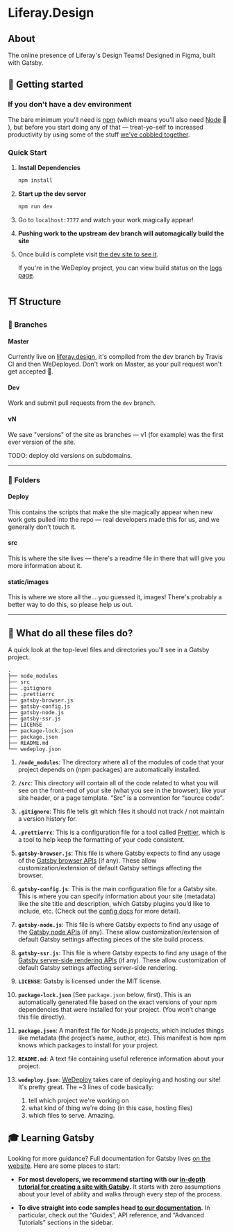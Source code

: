 # Liferay.Design

## About
The online presence of Liferay's Design Teams! Designed in Figma, built with Gatsby.

## 👾 Getting started

### If you don't have a dev environment

The bare minimum you'll need is [npm](https://www.npmjs.com/get-npm) (which means you'll also need [Node](https://nodejs.org/en/) 😬 ), but before you start doing any of that &mdash; treat-yo-self to increased productivity by using some of the stuff [we've cobbled together](https://github.com/liferay-design/phresh-n-clean).

### Quick Start

1. **Install Dependencies**

   ```sh
   npm install
   ```

1. **Start up the dev server**

   ```sh
   npm run dev
   ```

1. Go to `localhost:7777` and watch your work magically appear!

1. **Pushing work to the upstream dev branch will automagically build the site**

1. Once build is complete visit [the dev site to see it](https://liferaydesign-liferaydotdesign-dev.wedeploy.io).

   If you're in the WeDeploy project, you can view build status on the [logs page](https://console.wedeploy.com/projects/liferaydotdesign-dev/services/liferaydesign/logs).

## ⛩ Structure

### 🌳 Branches

#### Master

Currently live on [liferay.design](https://liferay.design), it's compiled from the dev branch by Travis CI and then WeDeployed. Don't work on Master, as your pull request won't get accepted 😬. 

#### Dev

Work and submit pull requests from the `dev` branch.

#### vN

We save "versions" of the site as branches &mdash; v1 (for example) was the first ever version of the site.

TODO: deploy old versions on subdomains.

---

### 📂 Folders

#### Deploy

This contains the scripts that make the site magically appear when new work gets pulled into the repo &mdash; real developers made this for us, and we generally don't touch it.

#### src

This is where the site lives &mdash; there's a readme file in there that will give you more information about it.

#### static/images 

This is where we store all the... you guessed it, images! There's probably a better way to do this, so please help us out.

---

## 💁 What do all these files do?

A quick look at the top-level files and directories you'll see in a Gatsby project.

    .
    ├── node_modules
    ├── src
    ├── .gitignore
    ├── .prettierrc
    ├── gatsby-browser.js
    ├── gatsby-config.js
    ├── gatsby-node.js
    ├── gatsby-ssr.js
    ├── LICENSE
    ├── package-lock.json
    ├── package.json
    ├── README.md
    └── wedeploy.json

  1. **`/node_modules`**: The directory where all of the modules of code that your project depends on (npm packages) are automatically installed.

  2. **`/src`**: This directory will contain all of the code related to what you will see on the front-end of your site (what you see in the browser), like your site header, or a page template. “Src” is a convention for “source code”.

  3. **`.gitignore`**: This file tells git which files it should not track / not maintain a version history for.

  4. **`.prettierrc`**: This is a configuration file for a tool called [Prettier](https://prettier.io/), which is a tool to help keep the formatting of your code consistent.

  5. **`gatsby-browser.js`**: This file is where Gatsby expects to find any usage of the [Gatsby browser APIs](https://next.gatsbyjs.org/docs/browser-apis/) (if any). These allow customization/extension of default Gatsby settings affecting the browser.

  6. **`gatsby-config.js`**: This is the main configuration file for a Gatsby site. This is where you can specify information about your site (metadata) like the site title and description, which Gatsby plugins you’d like to include, etc. (Check out the [config docs](https://next.gatsbyjs.org/docs/gatsby-config/) for more detail).

  7. **`gatsby-node.js`**: This file is where Gatsby expects to find any usage of the [Gatsby node APIs](https://next.gatsbyjs.org/docs/node-apis/) (if any). These allow customization/extension of default Gatsby settings affecting pieces of the site build process.

  8. **`gatsby-ssr.js`**: This file is where Gatsby expects to find any usage of the [Gatsby server-side rendering APIs](https://next.gatsbyjs.org/docs/ssr-apis/) (if any). These allow customization of default Gatsby settings affecting server-side rendering.

  9. **`LICENSE`**: Gatsby is licensed under the MIT license.

  10. **`package-lock.json`** (See `package.json` below, first). This is an automatically generated file based on the exact versions of your npm dependencies that were installed for your project. (You won’t change this file directly).

  11. **`package.json`**: A manifest file for Node.js projects, which includes things like metadata (the project’s name, author, etc). This manifest is how npm knows which packages to install for your project.

  12. **`README.md`**: A text file containing useful reference information about your project.

  13. **`wedeploy.json`**: [WeDeploy](https://wedeploy.com/) takes care of deploying and hosting our site! It's pretty great. The ~3 lines of code basically:
      1. tell which project we're working on 
      2. what kind of thing we're doing (in this case, hosting files)
      3. which files to serve. 
      Amazing.

## 🎓 Learning Gatsby

Looking for more guidance? Full documentation for Gatsby lives [on the website](https://next.gatsbyjs.org/). Here are some places to start:

-  **For most developers, we recommend starting with our [in-depth tutorial for creating a site with Gatsby](https://next.gatsbyjs.org/tutorial/).** It starts with zero assumptions about your level of ability and walks through every step of the process.

-  **To dive straight into code samples head [to our documentation](https://next.gatsbyjs.org/docs/).** In particular, check out the “Guides”, API reference, and “Advanced Tutorials” sections in the sidebar.